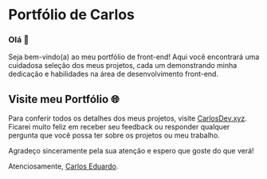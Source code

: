 # Portfólio de Carlos

### Olá 👋

Seja bem-vindo(a) ao meu portfólio de front-end! Aqui você encontrará uma cuidadosa seleção dos meus projetos, cada um demonstrando minha dedicação e habilidades na área de desenvolvimento front-end.

## Visite meu Portfólio 🌐

Para conferir todos os detalhes dos meus projetos, visite [CarlosDev.xyz](https://carlosdev.xyz/). Ficarei muito feliz em receber seu feedback ou responder qualquer pergunta que você possa ter sobre os projetos ou meu trabalho.

Agradeço sinceramente pela sua atenção e espero que goste do que verá!

Atenciosamente, [Carlos Eduardo](https://github.com/CarlosEduts).
